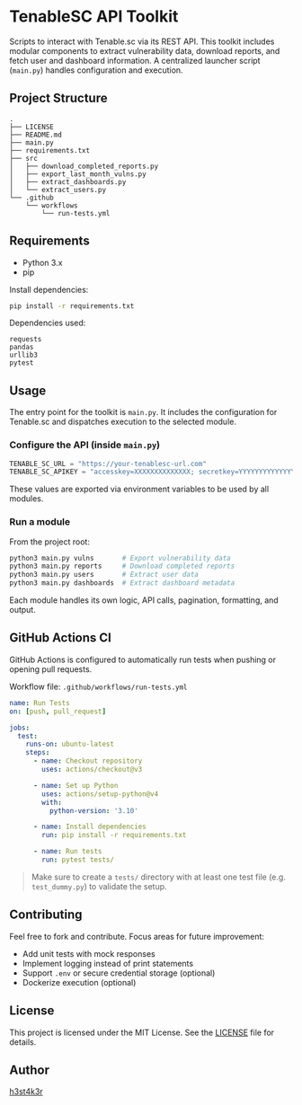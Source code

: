 # TenableSC API Toolkit

Scripts to interact with Tenable.sc via its REST API. This toolkit includes modular components to extract vulnerability data, download reports, and fetch user and dashboard information. A centralized launcher script (`main.py`) handles configuration and execution.

## Project Structure

```
.
├── LICENSE
├── README.md
├── main.py
├── requirements.txt
├── src
│   ├── download_completed_reports.py
│   ├── export_last_month_vulns.py
│   ├── extract_dashboards.py
│   └── extract_users.py
└── .github
    └── workflows
        └── run-tests.yml
```

## Requirements

- Python 3.x
- pip

Install dependencies:

```bash
pip install -r requirements.txt
```

Dependencies used:

```
requests
pandas
urllib3
pytest
```

## Usage

The entry point for the toolkit is `main.py`. It includes the configuration for Tenable.sc and dispatches execution to the selected module.

### Configure the API (inside `main.py`)

```python
TENABLE_SC_URL = "https://your-tenablesc-url.com"
TENABLE_SC_APIKEY = "accesskey=XXXXXXXXXXXXXX; secretkey=YYYYYYYYYYYYYY;"
```

These values are exported via environment variables to be used by all modules.

### Run a module

From the project root:

```bash
python3 main.py vulns       # Export vulnerability data
python3 main.py reports     # Download completed reports
python3 main.py users       # Extract user data
python3 main.py dashboards  # Extract dashboard metadata
```

Each module handles its own logic, API calls, pagination, formatting, and output.

## GitHub Actions CI

GitHub Actions is configured to automatically run tests when pushing or opening pull requests.

Workflow file: `.github/workflows/run-tests.yml`

```yaml
name: Run Tests
on: [push, pull_request]

jobs:
  test:
    runs-on: ubuntu-latest
    steps:
      - name: Checkout repository
        uses: actions/checkout@v3

      - name: Set up Python
        uses: actions/setup-python@v4
        with:
          python-version: '3.10'

      - name: Install dependencies
        run: pip install -r requirements.txt

      - name: Run tests
        run: pytest tests/
```

> Make sure to create a `tests/` directory with at least one test file (e.g. `test_dummy.py`) to validate the setup.

## Contributing

Feel free to fork and contribute. Focus areas for future improvement:

- Add unit tests with mock responses
- Implement logging instead of print statements
- Support `.env` or secure credential storage (optional)
- Dockerize execution (optional)

## License

This project is licensed under the MIT License. See the [LICENSE](LICENSE) file for details.

## Author

[h3st4k3r](https://github.com/h3st4k3r)
